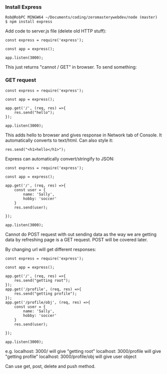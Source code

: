 
### Install Express ###
```
Rob@RobPC MINGW64 ~/Documents/coding/zeromasterywebdev/node (master)
$ npm install express
```
Add code to server.js file (delete old HTTP stuff): 
```
const express = require('express');

const app = express();

app.listen(3000);
```
This just returns "cannot / GET" in browser. To send something:

### GET request ###
```
const express = require('express');

const app = express();

app.get('/', (req, res) =>{
	res.send("hello");
});

app.listen(3000);

```
This adds hello to browser and gives response in Network tab of Console.
It automatically converts to text/html.
Can also style it: 
```
res.send("<h1>hello</h1>");
```

Express can automatically convert/stringify to JSON: 
```
const express = require('express');

const app = express();

app.get('/', (req, res) =>{
	const user = {
		name: 'Sally',
		hobby: 'soccer'
	}
	res.send(user);

});

app.listen(3000);

```
Cannot do POST request with out sending data as the way we are getting data by refreshing page is a GET request. POST will be covered later. 

By changing url will get different responses:
```
const express = require('express');

const app = express();

app.get('/', (req, res) =>{
	res.send("getting root");
});
app.get('/profile', (req, res) =>{
	res.send("getting profile");
});
app.get('/profile/obj', (req, res) =>{
	const user = {
		name: 'Sally',
		hobby: 'soccer'
	}
	res.send(user);

});

app.listen(3000);
```
e.g. localhost: 3000/ will give "getting root"
localhost: 3000/profile will give "getting profile"
localhost: 3000/profile/obj will give user object

Can use get, post, delete and push method.




